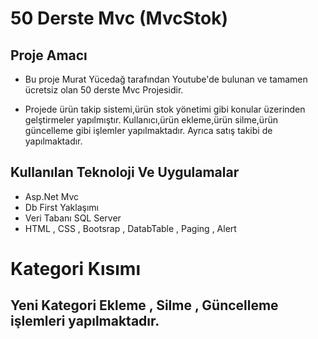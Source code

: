 # 50 Derste Mvc (MvcStok)
## Proje Amacı
* Bu proje Murat Yücedağ tarafından Youtube'de bulunan ve tamamen ücretsiz olan 50 derste Mvc Projesidir.
  
* Projede ürün takip sistemi,ürün stok yönetimi gibi konular üzerinden gelştirmeler yapılmıştır. Kullanıcı,ürün ekleme,ürün silme,ürün güncelleme gibi işlemler yapılmaktadır. Ayrıca satış takibi de yapılmaktadır.

## Kullanılan Teknoloji Ve Uygulamalar

* Asp.Net Mvc
* Db First Yaklaşımı
* Veri Tabanı SQL Server
* HTML , CSS , Bootsrap , DatabTable , Paging  , Alert

# Kategori Kısımı
## Yeni Kategori Ekleme , Silme , Güncelleme işlemleri yapılmaktadır.
 
